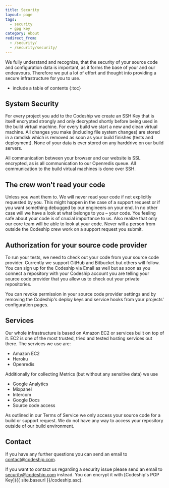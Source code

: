 ```yaml
---
title: Security
layout: page
tags:
  - security
  - gpg key
category: About
redirect_from:
  - /security/
  - /security/security/
---
```

We fully understand and recognize, that the security of your source code and configuration data is important, as it forms the base of your and our endeavours. Therefore we put a lot of effort and thought into providing a secure infrastructure for you to use.

* include a table of contents
{:toc}

## System Security

For every project you add to the Codeship we create an SSH Key that is itself encrypted strongly and only decrypted shortly before being used in the build virtual machine. For every build we start a new and clean virtual machine. All changes you make (including file system changes) are stored in a ramdisk which is removed as soon as your build finishes (tests and deployment). None of your data is ever stored on any harddrive on our build servers.

All communication between your browser and our website is SSL encrypted, as is all communication to our Openredis queue. All communication to the build virtual machines is done over SSH.

## The crew won't read your code

Unless you want them to. We will never read your code if not explicitly requested by you. This might happen in the case of a support request or if you want something debugged by our engineers on your end. In no other case will we have a look at what belongs to you – your code. You feeling safe about your code is of crucial importance to us. Also realize that only our core team will be able to look at your code. Never will a person from outside the Codeship crew work on a support request you submit.

## Authorization for your source code provider

To run your tests, we need to check out your code from your source code provider. Currently we support GitHub and Bitbucket but others will follow. You can sign up for the Codeship via Email as well but as soon as you connect a repository with your Codeship account you are telling your source code provider that you allow us to check out your private repositories.

You can revoke permission in your source code provider settings and by removing the Codeship's deploy keys and service hooks from your projects' configuration pages.

## Services

Our whole infrastructure is based on Amazon EC2 or services built on top of it. EC2 is one of the most trusted, tried and tested hosting services out there. The services we use are:

* Amazon EC2
* Heroku
* Openredis

Additionally for collecting Metrics (but without any sensitive data) we use

+ Google Analytics
+ Mixpanel
+ Intercom
+ Google Docs
+ Source code access

As outlined in our Terms of Service we only access your source code for a build or support request. We do not have any way to access your repository outside of our build environment.

## Contact

If you have any further questions you can send an email to [contact@codeship.com](mailto:contact@codeship.com).

If you want to contact us regarding a security issue please send an email to [security@codeship.com](mailto:security@codeship.com) instead. You can encrypt it with [Codeship's PGP Key]({{ site.baseurl }}/codeship.asc).
